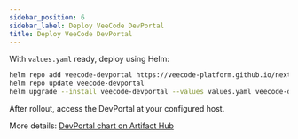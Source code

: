 ```yaml
---
sidebar_position: 6
sidebar_label: Deploy VeeCode DevPortal
title: Deploy VeeCode DevPortal
---
```


With `values.yaml` ready, deploy using Helm:

```bash
helm repo add veecode-devportal https://veecode-platform.github.io/next-charts
helm repo update veecode-devportal
helm upgrade --install veecode-devportal --values values.yaml veecode-devportal/veecode-devportal
```

After rollout, access the DevPortal at your configured host.

More details: [DevPortal chart on Artifact Hub](https://artifacthub.io/packages/helm/veecode-platform-next/veecode-devportal)
